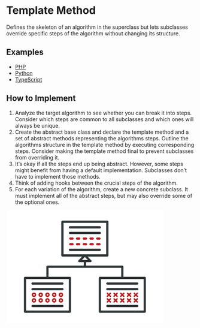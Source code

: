 # Template Method

Defines the skeleton of an algorithm in the super­class but lets sub­class­es over­ride spe­cif­ic steps of the algorithm with­out chang­ing its structure.

## Examples

* [PHP](php)
* [Python](python)
* [TypeScript](typescript)

## How to Implement

1. Analyze the tar­get algorithm to see whether you can break it into steps. Con­sid­er which steps are com­mon to all sub­class­es and which ones will always be unique.
2. Cre­ate the abstract base class and declare the tem­plate method and a set of abstract meth­ods rep­re­sent­ing the algorithms steps. Out­line the algorithms structure in the tem­plate method by exe­cut­ing corresponding steps. Con­sid­er mak­ing the tem­plate method final to pre­vent sub­class­es from over­rid­ing it.
3. It’s okay if all the steps end up being abstract. How­ev­er, some steps might ben­e­fit from hav­ing a default implementation. Sub­class­es don’t have to implement those methods.
4. Think of adding hooks between the crucial steps of the algorithm.
5. For each variation of the algorithm, cre­ate a new con­crete sub­class. It must implement all of the abstract steps, but may also over­ride some of the option­al ones.

![Template Method](/images/template-method.png)
